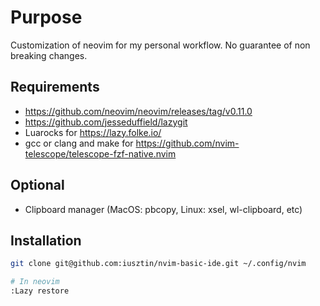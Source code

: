 # Purpose

Customization of neovim for my personal workflow.
No guarantee of non breaking changes.

## Requirements

- https://github.com/neovim/neovim/releases/tag/v0.11.0
- https://github.com/jesseduffield/lazygit
- Luarocks for https://lazy.folke.io/
- gcc or clang and make for https://github.com/nvim-telescope/telescope-fzf-native.nvim

## Optional

- Clipboard manager (MacOS: pbcopy, Linux: xsel, wl-clipboard, etc)

## Installation


```sh
git clone git@github.com:iusztin/nvim-basic-ide.git ~/.config/nvim

# In neovim
:Lazy restore
```
